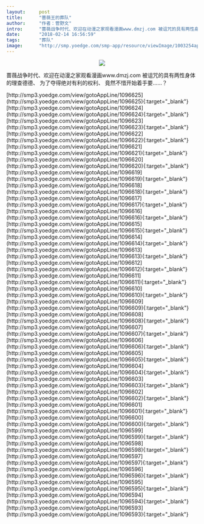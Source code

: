 ```yaml
---
layout:     post
title:      "蔷薇王的葬队"
author:     "作者：菅野文"
intro:      "蔷薇战争时代、欢迎在动漫之家观看漫画www.dmzj.com 被诅咒的具有两性身体的理查德德、 为了夺得绝对有利的权利、 竟然不惜开始着手要……？"
date:       "2018-02-14 16:56:59"
tags:       "葬队"
image:      "http://smp.yoedge.com/smp-app/resource/viewImage/1003254appline.png"
---
```

<div style="text-align: center">
<p><img src="http://smp.yoedge.com/smp-app/resource/viewImage/1003254appline.png"/></p>
</div>
<p class="post-meta">
<span>蔷薇战争时代、欢迎在动漫之家观看漫画www.dmzj.com 被诅咒的具有两性身体的理查德德、 为了夺得绝对有利的权利、 竟然不惜开始着手要……？</span>
</p>
[http://smp3.yoedge.com/view/gotoAppLine/1096625](http://smp3.yoedge.com/view/gotoAppLine/1096625){:target="_blank"}
[http://smp3.yoedge.com/view/gotoAppLine/1096624](http://smp3.yoedge.com/view/gotoAppLine/1096624){:target="_blank"}
[http://smp3.yoedge.com/view/gotoAppLine/1096623](http://smp3.yoedge.com/view/gotoAppLine/1096623){:target="_blank"}
[http://smp3.yoedge.com/view/gotoAppLine/1096622](http://smp3.yoedge.com/view/gotoAppLine/1096622){:target="_blank"}
[http://smp3.yoedge.com/view/gotoAppLine/1096621](http://smp3.yoedge.com/view/gotoAppLine/1096621){:target="_blank"}
[http://smp3.yoedge.com/view/gotoAppLine/1096620](http://smp3.yoedge.com/view/gotoAppLine/1096620){:target="_blank"}
[http://smp3.yoedge.com/view/gotoAppLine/1096619](http://smp3.yoedge.com/view/gotoAppLine/1096619){:target="_blank"}
[http://smp3.yoedge.com/view/gotoAppLine/1096618](http://smp3.yoedge.com/view/gotoAppLine/1096618){:target="_blank"}
[http://smp3.yoedge.com/view/gotoAppLine/1096617](http://smp3.yoedge.com/view/gotoAppLine/1096617){:target="_blank"}
[http://smp3.yoedge.com/view/gotoAppLine/1096616](http://smp3.yoedge.com/view/gotoAppLine/1096616){:target="_blank"}
[http://smp3.yoedge.com/view/gotoAppLine/1096615](http://smp3.yoedge.com/view/gotoAppLine/1096615){:target="_blank"}
[http://smp3.yoedge.com/view/gotoAppLine/1096614](http://smp3.yoedge.com/view/gotoAppLine/1096614){:target="_blank"}
[http://smp3.yoedge.com/view/gotoAppLine/1096613](http://smp3.yoedge.com/view/gotoAppLine/1096613){:target="_blank"}
[http://smp3.yoedge.com/view/gotoAppLine/1096612](http://smp3.yoedge.com/view/gotoAppLine/1096612){:target="_blank"}
[http://smp3.yoedge.com/view/gotoAppLine/1096611](http://smp3.yoedge.com/view/gotoAppLine/1096611){:target="_blank"}
[http://smp3.yoedge.com/view/gotoAppLine/1096610](http://smp3.yoedge.com/view/gotoAppLine/1096610){:target="_blank"}
[http://smp3.yoedge.com/view/gotoAppLine/1096609](http://smp3.yoedge.com/view/gotoAppLine/1096609){:target="_blank"}
[http://smp3.yoedge.com/view/gotoAppLine/1096608](http://smp3.yoedge.com/view/gotoAppLine/1096608){:target="_blank"}
[http://smp3.yoedge.com/view/gotoAppLine/1096607](http://smp3.yoedge.com/view/gotoAppLine/1096607){:target="_blank"}
[http://smp3.yoedge.com/view/gotoAppLine/1096606](http://smp3.yoedge.com/view/gotoAppLine/1096606){:target="_blank"}
[http://smp3.yoedge.com/view/gotoAppLine/1096605](http://smp3.yoedge.com/view/gotoAppLine/1096605){:target="_blank"}
[http://smp3.yoedge.com/view/gotoAppLine/1096604](http://smp3.yoedge.com/view/gotoAppLine/1096604){:target="_blank"}
[http://smp3.yoedge.com/view/gotoAppLine/1096603](http://smp3.yoedge.com/view/gotoAppLine/1096603){:target="_blank"}
[http://smp3.yoedge.com/view/gotoAppLine/1096602](http://smp3.yoedge.com/view/gotoAppLine/1096602){:target="_blank"}
[http://smp3.yoedge.com/view/gotoAppLine/1096601](http://smp3.yoedge.com/view/gotoAppLine/1096601){:target="_blank"}
[http://smp3.yoedge.com/view/gotoAppLine/1096600](http://smp3.yoedge.com/view/gotoAppLine/1096600){:target="_blank"}
[http://smp3.yoedge.com/view/gotoAppLine/1096599](http://smp3.yoedge.com/view/gotoAppLine/1096599){:target="_blank"}
[http://smp3.yoedge.com/view/gotoAppLine/1096598](http://smp3.yoedge.com/view/gotoAppLine/1096598){:target="_blank"}
[http://smp3.yoedge.com/view/gotoAppLine/1096597](http://smp3.yoedge.com/view/gotoAppLine/1096597){:target="_blank"}
[http://smp3.yoedge.com/view/gotoAppLine/1096596](http://smp3.yoedge.com/view/gotoAppLine/1096596){:target="_blank"}
[http://smp3.yoedge.com/view/gotoAppLine/1096595](http://smp3.yoedge.com/view/gotoAppLine/1096595){:target="_blank"}
[http://smp3.yoedge.com/view/gotoAppLine/1096594](http://smp3.yoedge.com/view/gotoAppLine/1096594){:target="_blank"}
[http://smp3.yoedge.com/view/gotoAppLine/1096593](http://smp3.yoedge.com/view/gotoAppLine/1096593){:target="_blank"}



